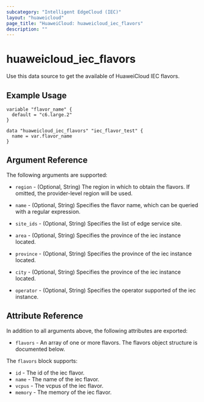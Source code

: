 ```yaml
---
subcategory: "Intelligent EdgeCloud (IEC)"
layout: "huaweicloud"
page_title: "HuaweiCloud: huaweicloud_iec_flavors"
description: ""
---
```


# huaweicloud_iec_flavors

Use this data source to get the available of HuaweiCloud IEC flavors.

## Example Usage

```hcl
variable "flavor_name" {
  default = "c6.large.2"
}

data "huaweicloud_iec_flavors" "iec_flavor_test" {
  name = var.flavor_name
}
```

## Argument Reference

The following arguments are supported:

* `region` - (Optional, String) The region in which to obtain the flavors. If omitted, the provider-level region will be
  used.

* `name` - (Optional, String) Specifies the flavor name, which can be queried with a regular expression.

* `site_ids` - (Optional, String) Specifies the list of edge service site.

* `area` - (Optional, String) Specifies the province of the iec instance located.

* `province` - (Optional, String) Specifies the province of the iec instance located.

* `city` - (Optional, String) Specifies the province of the iec instance located.

* `operator` - (Optional, String) Specifies the operator supported of the iec instance.

## Attribute Reference

In addition to all arguments above, the following attributes are exported:

* `flavors` - An array of one or more flavors. The flavors object structure is documented below.

The `flavors` block supports:

* `id` - The id of the iec flavor.
* `name` - The name of the iec flavor.
* `vcpus` - The vcpus of the iec flavor.
* `memory` - The memory of the iec flavor.
